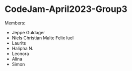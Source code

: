 # CodeJam-April2023-Group3

Members:
- Jeppe Guldager
- Niels Christian Malte Felix Iuel
- Laurits
- Halipha N.
- Leonora
- Alina
- Simon
